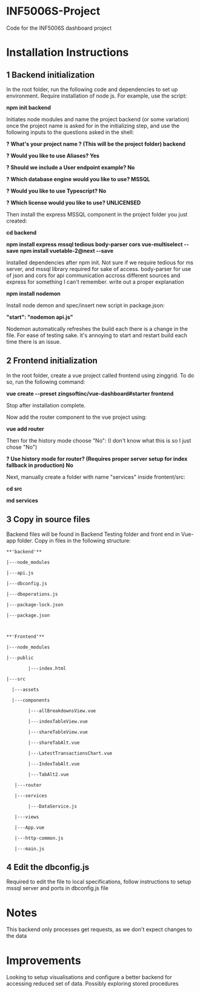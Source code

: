 # INF5006S-Project
Code for the INF5006S dashboard project


# Installation Instructions

## 1 Backend initialization

In the root folder, run the following code and dependencies to set up environment. Require installation of node js. For example, use the script:

**npm init backend**

Initiates node modules and name the project backend (or some variation) once the project name is asked for in the initializing step, and use the following inputs to the questions asked in the shell:

**? What's your project name ? (This will be the project folder) backend**

**? Would you like to use Aliases? Yes**

**? Should we include a User endpoint example? No**

**? Which database engine would you like to use? MSSQL**

**? Would you like to use Typescript? No**

**? Which license would you like to use? UNLICENSED**

Then install the express MSSQL component in the project folder you just created:

**cd backend**

**npm install express mssql tedious body-parser cors vue-multiselect --save**
**npm install vuetable-2@next --save**

Installed dependencies after npm init. Not sure if we require tedious for ms server, and mssql library required for sake of access. body-parser for use of json and cors for api communication accross different sources and express for something I can't remember. write out a proper explanation

**npm install nodemon**

Install node demon and spec/insert new script in package.json:

**"start": "nodemon api.js"**

Nodemon automatically refreshes the build each there is a change in the file. For ease of testing sake. it's annoying to start and restart build each time there is an issue.

## 2 Frontend initialization

In the root folder, create a vue project called frontend using zinggrid. To do so, run the following command:

**vue create --preset zingsoftinc/vue-dashboard#starter frontend**

Stop after installation complete.

Now add the router component to the vue project using:

**vue add router**

Then for the history mode choose "No": (I don't know what this is so I just chose "No")

**? Use history mode for router? (Requires proper server setup for index fallback in production) No**

Next, manually create a folder with name "services" inside frontent/src:

**cd src**

**md services**

## 3 Copy in source files

Backend files will be found in Backend Testing folder and front end in Vue-app folder. Copy in files in the following structure:

    **'backend'**

    |---node_modules

    |---api.js

    |---dbconfig.js

    |---dboperations.js    

    |---package-lock.json

    |---package.json



    **'Frontend'**

    |---node_modules

    |---public

            |---index.html

    |---src

      |---assets

      |---components

            |---allBreakdownsView.vue

            |---indexTableView.vue

            |---shareTableView.vue
            
            |---shareTabAlt.vue
            
            |---LatestTransactionsChart.vue

            |---IndexTabAlt.vue

            |---TabAlt2.vue

       |---router

       |---services

            |---DataService.js

       |---views
       
       |---App.vue
       
       |---http-common.js
       
       |---main.js


## 4 Edit the dbconfig.js

Required to edit the file to local specifications, follow instructions to setup mssql server and ports in dbconfig.js file

# Notes

This backend only processes get requests, as we don't expect changes to the data

# Improvements
Looking to setup visualisations and configure a better backend for accessing reduced set of data.
Possibly exploring stored procedures
